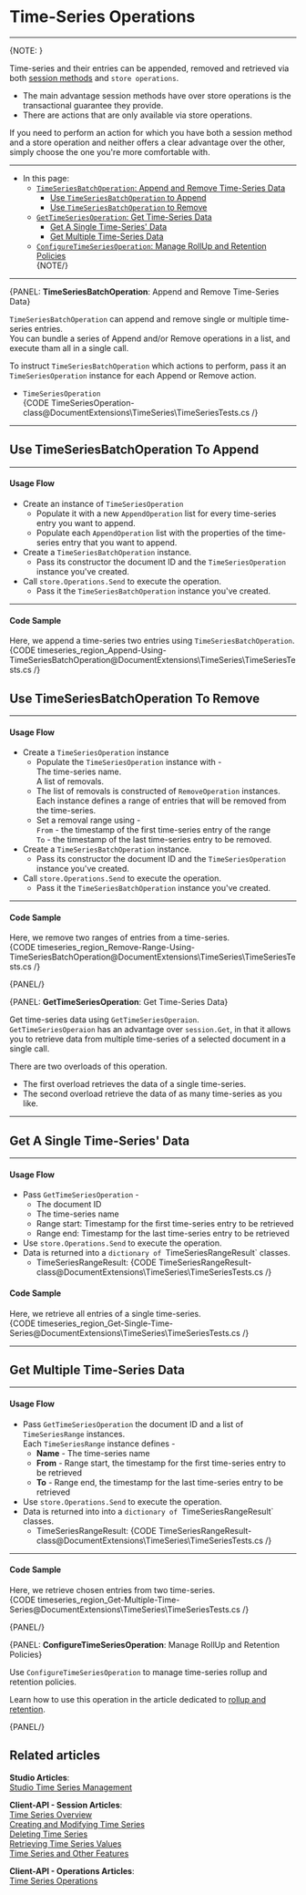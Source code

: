 ﻿# Time-Series Operations

---

{NOTE: }

Time-series and their entries can be appended, removed and retrieved via both 
[session methods](../../../document-extensions/timeseries/client-api/api-overview#managing-time-series-using-session-methods) 
and `store operations`.  

* The main advantage session methods have over store operations is the 
  transactional guarantee they provide.  
* There are actions that are only available via store operations.  

If you need to perform an action for which you have both a session method and 
a store operation and neither offers a clear advantage over the other, simply 
choose the one you're more comfortable with.  

---
* In this page:  
  * [`TimeSeriesBatchOperation`: Append and Remove Time-Series Data](../../../document-extensions/timeseries/client-api/time-series-operations#timeseriesbatchoperation:-append-and-remove-time-series-data)  
     * [Use `TimeSeriesBatchOperation` to Append](../../../document-extensions/timeseries/client-api/time-series-operations#use-timeseriesbatchoperation-to-append)  
     * [Use `TimeSeriesBatchOperation` to Remove](../../../document-extensions/timeseries/client-api/time-series-operations#use-timeseriesbatchoperation-to-remove)  
  * [`GetTimeSeriesOperation`: Get Time-Series Data](../../../document-extensions/timeseries/client-api/time-series-operations#gettimeseriesoperation:-get-time-series-data)  
     * [Get A Single Time-Series' Data](../../../document-extensions/timeseries/client-api/time-series-operations#get-a-single-time-series-data)  
     * [Get Multiple Time-Series Data](../../../document-extensions/timeseries/client-api/time-series-operations#get-multiple-time-series-data)  
  * [`ConfigureTimeSeriesOperation`: Manage RollUp and Retention Policies](../../../document-extensions/timeseries/client-api/time-series-operations#configuretimeseriesoperation:-manage-rollup-and-retention-policies)  
{NOTE/}

---

{PANEL: **TimeSeriesBatchOperation**: Append and Remove Time-Series Data}

`TimeSeriesBatchOperation` can append and remove single or multiple time-series 
entries.  
You can bundle a series of Append and/or Remove operations in a list, and 
execute tham all in a single call.  

To instruct `TimeSeriesBatchOperation` which actions to perform, pass it 
an `TimeSeriesOperation` instance for each Append or Remove action.  

* `TimeSeriesOperation`  
  {CODE TimeSeriesOperation-class@DocumentExtensions\TimeSeries\TimeSeriesTests.cs /}  

---

## Use TimeSeriesBatchOperation To Append

---

#### Usage Flow  

* Create an instance of `TimeSeriesOperation`  
    * Populate it with a new `AppendOperation` list for every time-series entry you want to append.  
    * Populate each `AppendOperation` list with the properties of the time-series 
      entry that you want to append.  
* Create a `TimeSeriesBatchOperation` instance.  
    * Pass its constructor the document ID and the `TimeSeriesOperation` instance you've created.  
* Call `store.Operations.Send` to execute the operation.  
    * Pass it the `TimeSeriesBatchOperation` instance you've created.  

---

#### Code Sample

Here, we append a time-series two entries using `TimeSeriesBatchOperation`.  
{CODE timeseries_region_Append-Using-TimeSeriesBatchOperation@DocumentExtensions\TimeSeries\TimeSeriesTests.cs /}  



## Use TimeSeriesBatchOperation To Remove

---

#### Usage Flow  

* Create a `TimeSeriesOperation` instance  
   * Populate the `TimeSeriesOperation` instance with -  
      The time-series name.  
      A list of removals.  
   * The list of removals is constructed of `RemoveOperation` instances.  
      Each instance defines a range of entries that will be removed from the time-series.  
   * Set a removal range using -  
     `From` - the timestamp of the first time-series entry of the range  
     `To` - the timestamp of the last time-series entry to be removed.  
* Create a `TimeSeriesBatchOperation` instance.  
    * Pass its constructor the document ID and the `TimeSeriesOperation` instance you've created.  
* Call `store.Operations.Send` to execute the operation.  
    * Pass it the `TimeSeriesBatchOperation` instance you've created.  

---

#### Code Sample

Here, we remove two ranges of entries from a time-series.  
{CODE timeseries_region_Remove-Range-Using-TimeSeriesBatchOperation@DocumentExtensions\TimeSeries\TimeSeriesTests.cs /}  

{PANEL/}

{PANEL: **GetTimeSeriesOperation**: Get Time-Series Data}

Get time-series data using `GetTimeSeriesOperaion`.  
`GetTimeSeriesOperaion` has an advantage over `session.Get`, in that it 
allows you to retrieve data from multiple time-series of a selected document 
in a single call.  

There are two overloads of this operation.  

* The first overload retrieves the data of a single time-series.  
* The second overload retrieve the data of as many time-series as you like.  

---

## Get A Single Time-Series' Data

---

#### Usage Flow

* Pass `GetTimeSeriesOperation` -  
   * The document ID  
   * The time-series name  
   * Range start: Timestamp for the first time-series entry to be retrieved  
   * Range end: Timestamp for the last time-series entry to be retrieved  
* Use `store.Operations.Send` to execute the operation.  
* Data is returned into a `dictionary of `TimeSeriesRangeResult` classes.  
   * TimeSeriesRangeResult:
     {CODE TimeSeriesRangeResult-class@DocumentExtensions\TimeSeries\TimeSeriesTests.cs /}  

#### Code Sample

Here, we retrieve all entries of a single time-series.  
{CODE timeseries_region_Get-Single-Time-Series@DocumentExtensions\TimeSeries\TimeSeriesTests.cs /}  

---

## Get Multiple Time-Series Data

---

#### Usage Flow

* Pass `GetTimeSeriesOperation` the document ID and a list of `TimeSeriesRange` instances.  
  Each `TimeSeriesRange` instance defines -  
   * **Name** - The time-series name  
   * **From** - Range start, the timestamp for the first time-series entry to be retrieved  
   * **To** - Range end, the timestamp for the last time-series entry to be retrieved  
* Use `store.Operations.Send` to execute the operation.  
* Data is returned into into a `dictionary of `TimeSeriesRangeResult` classes.  
   * TimeSeriesRangeResult:
     {CODE TimeSeriesRangeResult-class@DocumentExtensions\TimeSeries\TimeSeriesTests.cs /}  

---

#### Code Sample

Here, we retrieve chosen entries from two time-series.  
{CODE timeseries_region_Get-Multiple-Time-Series@DocumentExtensions\TimeSeries\TimeSeriesTests.cs /}  

{PANEL/}

{PANEL: **ConfigureTimeSeriesOperation**: Manage RollUp and Retention Policies}

Use `ConfigureTimeSeriesOperation` to manage time-series rollup and retention policies.  

Learn how to use this operation in the article dedicated to 
[rollup and retention](../../../document-extensions/timeseries/rollup-and-retention).  

{PANEL/}


## Related articles
**Studio Articles**:  
[Studio Time Series Management]()  

**Client-API - Session Articles**:  
[Time Series Overview]()  
[Creating and Modifying Time Series]()  
[Deleting Time Series]()  
[Retrieving Time Series Values]()  
[Time Series and Other Features]()  

**Client-API - Operations Articles**:  
[Time Series Operations]()  
